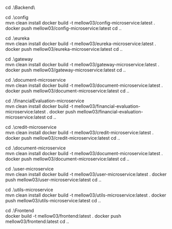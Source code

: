 <!-- Backend -->
cd .\Backend\

cd .\config\
mvn clean install
docker build -t mellow03/config-microservice:latest .
docker push mellow03/config-microservice:latest
cd ..

cd .\eureka\
mvn clean install
docker build -t mellow03/eureka-microservice:latest .
docker push mellow03/eureka-microservice:latest
cd ..

cd .\gateway\
mvn clean install
docker build -t mellow03/gateway-microservice:latest .
docker push mellow03/gateway-microservice:latest
cd ..

cd .\document-microservice\
mvn clean install
docker build -t mellow03/document-microservice:latest .
docker push mellow03/document-microservice:latest
cd ..

cd .\financialEvaluation-microservice\
mvn clean install
docker build -t mellow03/financial-evaluation-microservice:latest .
docker push mellow03/financial-evaluation-microservice:latest
cd ..

cd .\credit-microservice\
mvn clean install
docker build -t mellow03/credit-microservice:latest .
docker push mellow03/credit-microservice:latest
cd ..

cd .\document-microservice\
mvn clean install
docker build -t mellow03/document-microservice:latest .
docker push mellow03/document-microservice:latest
cd ..

cd .\user-microservice\
mvn clean install
docker build -t mellow03/user-microservice:latest .
docker push mellow03/user-microservice:latest
cd ..

cd .\utils-microservice\
mvn clean install
docker build -t mellow03/utils-microservice:latest .
docker push mellow03/utils-microservice:latest
cd ..

<!-- Frontend -->
cd .\Frontend\
docker build -t mellow03/frontend:latest .
docker push mellow03/frontend:latest
cd ..